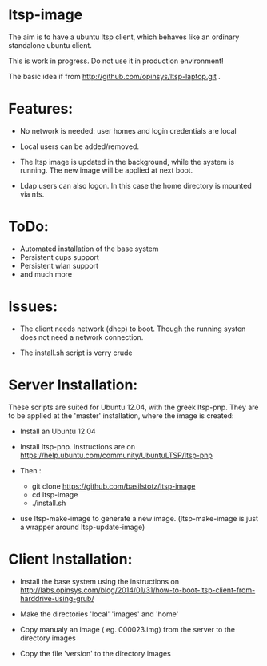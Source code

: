 ltsp-image
==========

The aim is to have a ubuntu ltsp client, which behaves like an ordinary standalone 
ubuntu client. 

This is work in progress. Do not use it in production environment!


The basic idea if from http://github.com/opinsys/ltsp-laptop.git .


# Features:

* No network is needed: user homes and login credentials are local 

* Local users can be added/removed.

* The ltsp image is updated in the background, while the system is running. The new 
  image will be applied at next boot.

* Ldap users can also logon. In this case the home directory is mounted via nfs.


# ToDo:

* Automated installation of the base system
* Persistent cups support
* Persistent wlan support
* and much more


# Issues:

* The client needs network (dhcp) to boot. Though the running systen does not need
  a network connection.

* The install.sh script is verry crude
 


# Server Installation:

These scripts are suited for Ubuntu 12.04, with the greek ltsp-pnp. They are 
to be applied at the 'master' installation, where the image is created:

* Install an Ubuntu 12.04 

* Install ltsp-pnp. Instructions are on
        https://help.ubuntu.com/community/UbuntuLTSP/ltsp-pnp

* Then :
    * git clone https://github.com/basilstotz/ltsp-image
    * cd ltsp-image
    * ./install.sh

* use ltsp-make-image to generate a new image. (ltsp-make-image is just a wrapper
  around ltsp-update-image)


# Client Installation:

* Install the base system using the instructions on
  http://labs.opinsys.com/blog/2014/01/31/how-to-boot-ltsp-client-from-harddrive-using-grub/

* Make the directories 'local' 'images' and 'home'

* Copy manualy an image ( eg. 000023.img) from the server to the directory images

* Copy the file 'version' to the directory images


